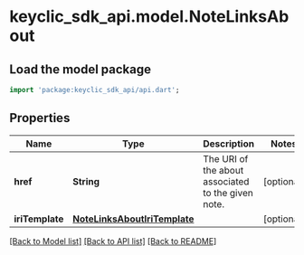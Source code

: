 # keyclic_sdk_api.model.NoteLinksAbout

## Load the model package
```dart
import 'package:keyclic_sdk_api/api.dart';
```

## Properties
Name | Type | Description | Notes
------------ | ------------- | ------------- | -------------
**href** | **String** | The URI of the about associated to the given note. | [optional] 
**iriTemplate** | [**NoteLinksAboutIriTemplate**](NoteLinksAboutIriTemplate.md) |  | [optional] 

[[Back to Model list]](../README.md#documentation-for-models) [[Back to API list]](../README.md#documentation-for-api-endpoints) [[Back to README]](../README.md)


